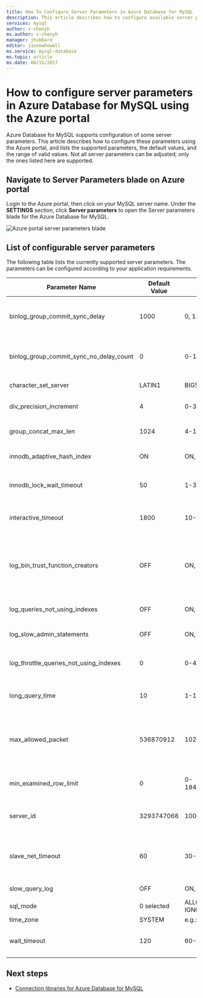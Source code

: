 ```yaml
---
title: How To Configure Server Parameters in Azure Database for MySQL | Microsoft Docs
description: This article describes how to configure available server parameters in Azure Database for MySQL using the Azure portal.
services: mysql
author: v-chenyh
ms.author: v-chenyh
manager: jhubbard
editor: jasonwhowell
ms.service: mysql-database
ms.topic: article
ms.date: 06/15/2017
---
```


# How to configure server parameters in Azure Database for MySQL using the Azure portal

Azure Database for MySQL supports configuration of some server parameters. This article describes how to configure these parameters using the Azure portal, and lists the supported parameters, the default values, and the range of valid values. Not all server parameters can be adjusted; only the ones listed here are supported.

## Navigate to Server Parameters blade on Azure portal

Login to the Azure portal, then click on your MySQL server name. Under the **SETTINGS** section, click **Server parameters** to open the Server parameters blade for the Azure Database for MySQL.

![Azure portal server parameters blade](./media/howto-server-parameters/auzre-portal-server-parameters.png)

## List of configurable server parameters

The following table lists the currently supported server parameters. The parameters can be configured according to your application requirements.

|Parameter Name|Default Value|Range|Description|
|---|---|---|---|
|binlog_group_commit_sync_delay|1000|0, 11-1000000|Controls how many microseconds the binary log commit waits before synchronizing the binary log file to disk.|
|binlog_group_commit_sync_no_delay_count|0|0-1000000|The maximum number of transactions to wait for before aborting the current delay as specified by binlog-group-commit-sync-delay.|
|character_set_server|LATIN1|BIG5, UTF8MB4, etc.|Use charset_name as the default server character set.|
|div_precision_increment|4|0-30|Number of digits by which to increase the scale of the result of division operations.|
|group_concat_max_len|1024|4-16777216|Maximum allowed result length in bytes for the GROUP_CONCAT().|
|innodb_adaptive_hash_index|ON|ON, OFF|Whether innodb adaptive hash indexes are enabled or disabled.|
|innodb_lock_wait_timeout|50|1-3600|The length of time in seconds an InnoDB transaction waits for a row lock before giving up.|
|interactive_timeout|1800|10-1800|Number of seconds the server waits for activity on an interactive connection before closing it.|
|log_bin_trust_function_creators|OFF|ON, OFF|This variable applies when binary logging is enabled. It controls whether stored function creators can be trusted not to create stored functions that will cause unsafe events to be written to the binary log.|
|log_queries_not_using_indexes|OFF|ON, OFF|Logs queries that are expected to retrieve all rows to slow query log.|
|log_slow_admin_statements|OFF|ON, OFF|Include slow administrative statements in the statements written to the slow query log.|
|log_throttle_queries_not_using_indexes|0|0-4294967295|Limits the number of such queries per minute that can be written to the slow query log.|
|long_query_time|10|1-1E+100|If a query takes longer than this many seconds, the server increments the Slow_queries status variable.|
|max_allowed_packet|536870912|1024-1073741824|The maximum size of one packet or any generated/intermediate string, or any parameter sent by the mysql_stmt_send_long_data() C API function.|
|min_examined_row_limit|0|0-18446744073709551615|Can be used to cause queries which examine fewer than the stated number of rows not to be logged.|
|server_id|3293747068|1000-4294967295|The server ID, used in replication to give each master and slave a unique identity.|
|slave_net_timeout|60|30-3600|The number of seconds to wait for more data from the master before the slave considers the connection broken, aborts the read, and tries to reconnect.|
|slow_query_log|OFF|ON, OFF|Enable or disable the slow query log.|
|sql_mode|0 selected|ALLOW_INVALID_DATES, IGNORE_SPACE, etc.|The current server SQL mode.|
|time_zone|SYSTEM|e.g.: +08:00; -10:59|The server time zone.|
|wait_timeout|120|60-240|The number of seconds the server waits for activity on a noninteractive connection before closing it.|

## Next steps
- [Connection libraries for Azure Database for MySQL](concepts-connection-libraries.md)
